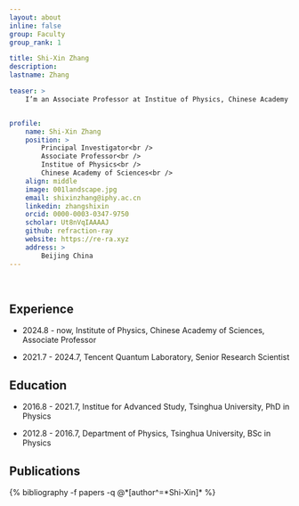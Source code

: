 ```yaml
---
layout: about
inline: false
group: Faculty
group_rank: 1

title: Shi-Xin Zhang
description: 
lastname: Zhang

teaser: >
    I’m an Associate Professor at Institue of Physics, Chinese Academy of Sciences.


profile:
    name: Shi-Xin Zhang
    position: > 
        Principal Investigator<br />
        Associate Professor<br />
        Institue of Physics<br />
        Chinese Academy of Sciences<br />
    align: middle
    image: 001landscape.jpg
    email: shixinzhang@iphy.ac.cn
    linkedin: zhangshixin
    orcid: 0000-0003-0347-9750
    scholar: Ut8nVqIAAAAJ
    github: refraction-ray
    website: https://re-ra.xyz
    address: >
        Beijing China
---
```


<br>

## Experience

* 2024.8 - now, Institute of Physics, Chinese Academy of Sciences, Associate Professor

* 2021.7 - 2024.7, Tencent Quantum Laboratory, Senior Research Scientist

## Education

* 2016.8 - 2021.7, Institue for Advanced Study, Tsinghua University, PhD in Physics

* 2012.8 - 2016.7, Department of Physics, Tsinghua University, BSc in Physics


## Publications


<div class="publications">
{% bibliography -f papers -q @*[author^=*Shi-Xin]* %}
</div>
